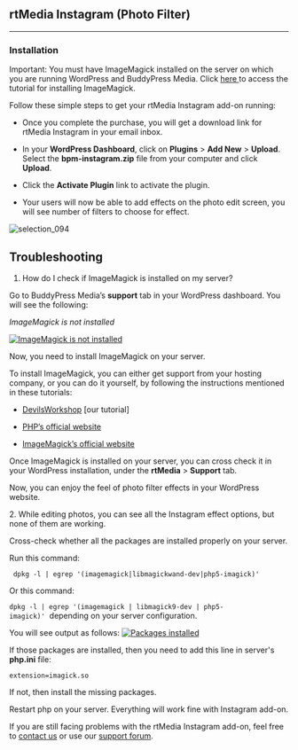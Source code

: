 ## rtMedia Instagram (Photo Filter)
---

### Installation


Important: You must have ImageMagick installed on the server on which you are running WordPress and BuddyPress Media. Click [here ](http://devilsworkshop.org/php54-imagemagick-pecl-installation/)to access the tutorial for installing ImageMagick.

Follow these simple steps to get your rtMedia Instagram add-on running:

  * Once you complete the purchase, you will get a download link for rtMedia Instagram in your email inbox.

  * In your **WordPress Dashboard**, click on **Plugins** > **Add New** > **Upload**. Select the **bpm-instagram.zip** file from your computer and click **Upload**.

  * Click the **Activate Plugin** link to activate the plugin.

  * Your users will now be able to add effects on the photo edit screen, you will see number of filters to choose for effect.


![selection_094](https://cloud.githubusercontent.com/assets/1140051/7649480/0a7e6930-fb0b-11e4-8740-94ff27b7e042.png)


## **Troubleshooting**


1. How do I check if ImageMagick is installed on my server?

Go to BuddyPress Media’s **support** tab in your WordPress dashboard. You will see the following:

*ImageMagick is not installed*

[![ImageMagick is not installed](https://rtcamp.com/wp-content/uploads/2013/03/imagick-not-installed-497x350.jpg)](https://rtcamp.com/wp-content/uploads/2013/03/imagick-not-installed.jpg)

Now, you need to install ImageMagick on your server.

To install ImageMagick, you can either get support from your hosting company, or you can do it yourself, by following the instructions mentioned in these tutorials:


  * [DevilsWorkshop](http://devilsworkshop.org/php54-imagemagick-pecl-installation/) [our tutorial]

  * [PHP’s official website](http://www.php.net/manual/en/imagick.installation.php)

  * [ImageMagick’s official website](http://www.imagemagick.org/script/install-source.php)


Once ImageMagick is installed on your server, you can cross check it in your WordPress installation, under the **rtMedia** > **Support** tab.

Now, you can enjoy the feel of photo filter effects in your WordPress website.


2. While editing photos, you can see all the Instagram effect options, but none of them are working.


Cross-check whether all the packages are installed properly on your server.

Run this command:

` dpkg -l | egrep '(imagemagick|libmagickwand-dev|php5-imagick)'`

Or this command:

` dpkg -l | egrep '(imagemagick | libmagick9-dev | php5-imagick)' `  depending on your server configuration.

You will see output as follows:
[![Packages installed](https://rtcamp.com/wp-content/uploads/2013/06/Selection_020-620x137.png)](https://rtcamp.com/wp-content/uploads/2013/06/Selection_020.png)

If those packages are installed, then you need to add this line in server's **php.ini** file:

` extension=imagick.so `

If not, then install the missing packages.

Restart php on your server. Everything will work fine with Instagram add-on.

If you are still facing problems with the rtMedia Instagram add-on, feel free to [contact us](https://rtcamp.com/contact/) or use our [support forum](https://rtcamp.com/premium-support).
